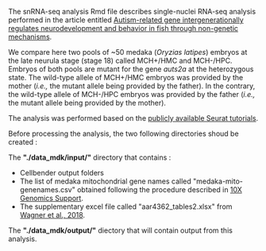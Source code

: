The snRNA-seq analysis Rmd file describes single-nuclei RNA-seq analysis performed in the article entitled [Autism-related gene intergenerationally regulates neurodevelopment and behavior in fish through non-genetic mechanisms](https://www.researchsquare.com/article/rs-2617834/v1).

We compare here two pools of ~50 medaka (*Oryzias latipes*) embryos at the late neurula stage (stage 18) called MCH+/HMC and MCH-/HPC. Embryos of both pools are mutant for the gene *auts2a* at the heterozygous state. The wild-type allele of MCH+/HMC embryos was provided by the mother (*i.e.,* the mutant allele being provided by the father). In the contrary, the wild-type allele of MCH-/HPC embryos was provided by the father (*i.e.,* the mutant allele being provided by the mother).

The analysis was performed based on the [publicly available Seurat tutorials](https://satijalab.org/seurat/articles/get_started.html).

Before processing the analysis, the two following directories shoud be created :

The **"./data_mdk/input/"** directory that contains :
* Cellbender output folders
* The list of medaka mitochondrial gene names called "medaka-mito-genenames.csv" obtained following the procedure described in [10X Genomics Support](https://support.10xgenomics.com/single-cell-gene-expression/software/visualization/latest/tutorial-reclustering#header).
* The supplementary excel file called "aar4362_tables2.xlsx" from [Wagner et al., 2018](https://pubmed.ncbi.nlm.nih.gov/29700229/).

The **"./data_mdk/output/"** diectory that will contain output from this analysis.
